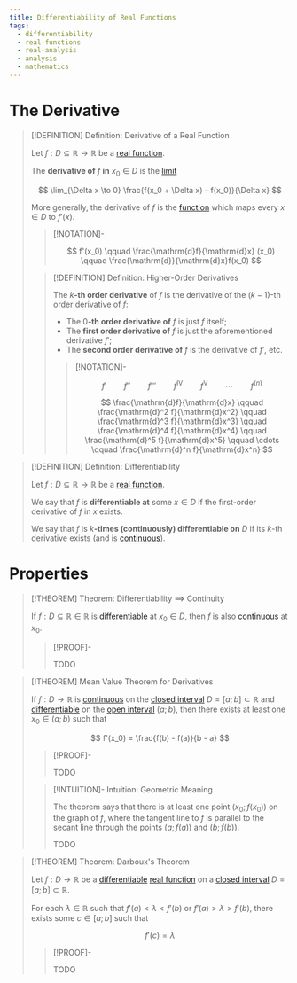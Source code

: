 ```yaml
---
title: Differentiability of Real Functions
tags:
  - differentiability
  - real-functions
  - real-analysis
  - analysis
  - mathematics
---
```


# The Derivative

>[!DEFINITION] Definition: Derivative of a Real Function
>
>Let $f: D \subseteq \mathbb{R} \to \mathbb{R}$ be a [real function](../Real%20Functions.md).
>
>The **derivative of** $f$ **in** $x_0 \in D$ is the [limit](../Limits/Limits%20of%20Real%20Functions.md)
>
>$$
>\lim_{\Delta x \to 0} \frac{f(x_0 + \Delta x) - f(x_0)}{\Delta x}
>$$
>
>More generally, the derivative of $f$ is the [function](../Real%20Functions.md) which maps every $x \in D$ to $f'(x)$.
>
>>[!NOTATION]-
>>
>>$$
>>f'(x_0) \qquad \frac{\mathrm{d}f}{\mathrm{d}x} (x_0) \qquad \frac{\mathrm{d}}{\mathrm{d}x}f(x_0)
>>$$
>
>>[!DEFINITION] Definition: Higher-Order Derivatives
>>
>>The $k$**-th order derivative** of $f$ is the derivative of the $(k-1)$-th order derivative of $f$:
>> - The $0$**-th order derivative of** $f$ is just $f$ itself;
>> - The **first order derivative of** $f$ is just the aforementioned derivative $f'$;
>> - The **second order derivative of** $f$ is the derivative of $f'$, etc.
>>
>>>[!NOTATION]-
>>>
>>>$$
>>>f' \qquad f'' \qquad f''' \qquad f^{\mathrm{IV}} \qquad f^{\mathrm{V}} \qquad \cdots \qquad f^{(n)}
>>>$$
>>>
>>>$$
>>>\frac{\mathrm{d}f}{\mathrm{d}x} \qquad \frac{\mathrm{d}^2 f}{\mathrm{d}x^2} \qquad \frac{\mathrm{d}^3 f}{\mathrm{d}x^3} \qquad \frac{\mathrm{d}^4 f}{\mathrm{d}x^4} \qquad  \frac{\mathrm{d}^5 f}{\mathrm{d}x^5} \qquad \cdots \qquad \frac{\mathrm{d}^n f}{\mathrm{d}x^n}
>>>$$
>>>
>>
>

>[!DEFINITION] Definition: Differentiability
>
>Let $f: D \subseteq \mathbb{R} \to \mathbb{R}$ be a [real function](../Real%20Functions.md).
>
>We say that $f$ is **differentiable at** some $x \in D$ if the first-order derivative of $f$ in $x$ exists.
>
>We say that $f$ is $k$**-times (continuously) differentiable on** $D$ if its $k$-th derivative exists (and is [continuous](../Continuity.md)).

# Properties

>[!THEOREM] Theorem: Differentiability $\implies$ Continuity
>
>If $f: D \subseteq \mathbb{R} \in \mathbb{R}$ is [differentiable](Derivatives.md) at $x_0 \in D$, then $f$ is also [continuous](../Continuity.md) at $x_0$.
>
>>[!PROOF]-
>>
>>TODO
>>
>

>[!THEOREM] Mean Value Theorem for Derivatives
>
>If $f: D \to \mathbb{R}$ is [continuous](../Continuity.md) on the [closed interval](../../../../Set%20Theory/Ordering/Intervals.md) $D = [a;b] \subset \mathbb{R}$ and [differentiable](Derivatives.md) on the [open interval](../../../../Set%20Theory/Ordering/Intervals.md) $(a;b)$, then there exists at least one $x_0 \in (a;b)$ such that
>
>$$
>f'(x_0) = \frac{f(b) - f(a)}{b - a}
>$$
>
>>[!PROOF]-
>>
>>TODO
>>
>
>>[!INTUITION]- Intuition: Geometric Meaning
>>
>>The theorem says that there is at least one point $(x_0; f(x_0))$ on the graph of $f$, where the tangent line to $f$ is parallel to the secant line through the points $(a; f(a))$ and $(b; f(b))$.
>>
>>TODO
>>


>[!THEOREM] Theorem: Darboux's Theorem
>
>Let $f: D \to \mathbb{R}$ be a [differentiable](Derivatives.md) [real function](../Real%20Functions.md) on a [closed interval](../../../../Set%20Theory/Ordering/Intervals.md) $D = [a;b] \subset \mathbb{R}$.
>
>For each $\lambda \in \mathbb{R}$ such that $f'(a) \lt \lambda \lt f'(b)$ or $f'(a) \gt \lambda \gt f'(b)$, there exists some $c \in [a;b]$ such that
>
>$$
>f'(c) = \lambda
>$$
>
>>[!PROOF]-
>>
>>TODO
>>
>